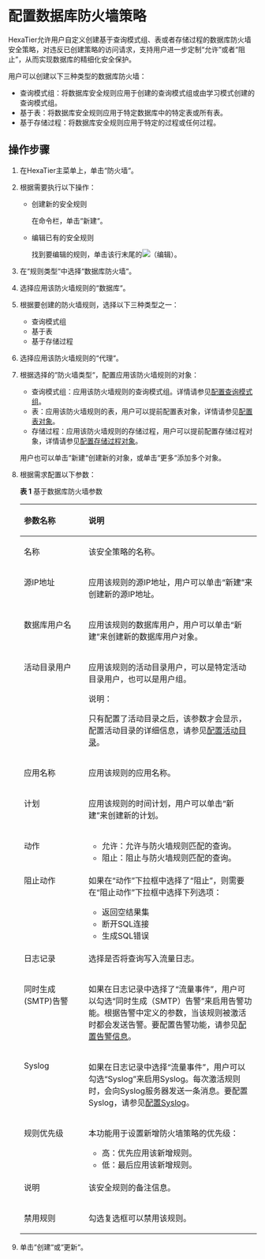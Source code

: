 # 配置数据库防火墙策略<a name="ZH-CN_TOPIC_0111166518"></a>

HexaTier允许用户自定义创建基于查询模式组、表或者存储过程的数据库防火墙安全策略，对违反已创建策略的访问请求，支持用户进一步定制“允许”或者“阻止”，从而实现数据库的精细化安全保护。

用户可以创建以下三种类型的数据库防火墙：

-   查询模式组：将数据库安全规则应用于创建的查询模式组或由学习模式创建的查询模式组。
-   基于表：将数据库安全规则应用于特定数据库中的特定表或所有表。
-   基于存储过程：将数据库安全规则应用于特定的过程或任何过程。

## 操作步骤<a name="zh-cn_topic_0110574984_section1287104812345"></a>

1.  在HexaTier主菜单上，单击“防火墙“。
2.  根据需要执行以下操作：
    -   创建新的安全规则

        在命令栏，单击“新建“。

    -   编辑已有的安全规则

        找到要编辑的规则，单击该行末尾的![](figures/编辑.png)（编辑）。


3.  在“规则类型“中选择“数据库防火墙“。
4.  选择应用该防火墙规则的“数据库“。
5.  根据要创建的防火墙规则，选择以下三种类型之一：
    -   查询模式组
    -   基于表
    -   基于存储过程

6.  选择应用该防火墙规则的“代理“。
7.  根据选择的“防火墙类型“，配置应用该防火墙规则的对象：

    -   查询模式组：应用该防火墙规则的查询模式组。详情请参见[配置查询模式组](配置查询模式组.md#ZH-CN_TOPIC_0111166431)。
    -   表：应用该防火墙规则的表，用户可以提前配置表对象，详情请参见[配置表对象](配置表对象.md#ZH-CN_TOPIC_0111166454)。
    -   存储过程：应用该防火墙规则的存储过程，用户可以提前配置存储过程对象，详情请参见[配置存储过程对象](配置存储过程对象.md#ZH-CN_TOPIC_0111166523)。

    用户也可以单击“新建“创建新的对象，或单击“更多“添加多个对象。

8.  根据需求配置以下参数：

    **表 1**  基于数据库防火墙参数

    <a name="zh-cn_topic_0110574984_t3a08b5775781458dba7215bf68553910"></a>
    <table><thead align="left"><tr id="zh-cn_topic_0110574984_rea24481e6ed5466789bfd7c07c73b69a"><th class="cellrowborder" valign="top" width="27.26%" id="mcps1.2.3.1.1"><p id="zh-cn_topic_0110574984_a8fe8c8953a2f41508ccdd1052e6af8b2"><a name="zh-cn_topic_0110574984_a8fe8c8953a2f41508ccdd1052e6af8b2"></a><a name="zh-cn_topic_0110574984_a8fe8c8953a2f41508ccdd1052e6af8b2"></a>参数名称</p>
    </th>
    <th class="cellrowborder" valign="top" width="72.74000000000001%" id="mcps1.2.3.1.2"><p id="zh-cn_topic_0110574984_a9fa69480a12a42b2887388660a4dda3d"><a name="zh-cn_topic_0110574984_a9fa69480a12a42b2887388660a4dda3d"></a><a name="zh-cn_topic_0110574984_a9fa69480a12a42b2887388660a4dda3d"></a>说明</p>
    </th>
    </tr>
    </thead>
    <tbody><tr id="zh-cn_topic_0110574984_row2035975018812"><td class="cellrowborder" valign="top" width="27.26%" headers="mcps1.2.3.1.1 "><p id="zh-cn_topic_0110574984_zh-cn_topic_0076429734_p102993553312"><a name="zh-cn_topic_0110574984_zh-cn_topic_0076429734_p102993553312"></a><a name="zh-cn_topic_0110574984_zh-cn_topic_0076429734_p102993553312"></a>名称</p>
    </td>
    <td class="cellrowborder" valign="top" width="72.74000000000001%" headers="mcps1.2.3.1.2 "><p id="zh-cn_topic_0110574984_a737e3d4f9127496a80cea6e01f7cee68"><a name="zh-cn_topic_0110574984_a737e3d4f9127496a80cea6e01f7cee68"></a><a name="zh-cn_topic_0110574984_a737e3d4f9127496a80cea6e01f7cee68"></a>该安全策略的名称。</p>
    </td>
    </tr>
    <tr id="zh-cn_topic_0110574984_rd4568ed21b7f463883f5f2a1986bc4bf"><td class="cellrowborder" valign="top" width="27.26%" headers="mcps1.2.3.1.1 "><p id="zh-cn_topic_0110574984_zh-cn_topic_0076429734_p423912317397"><a name="zh-cn_topic_0110574984_zh-cn_topic_0076429734_p423912317397"></a><a name="zh-cn_topic_0110574984_zh-cn_topic_0076429734_p423912317397"></a>源IP地址</p>
    </td>
    <td class="cellrowborder" valign="top" width="72.74000000000001%" headers="mcps1.2.3.1.2 "><p id="zh-cn_topic_0110574984_a334850daa67440dc9d47eca11dcdb0f2"><a name="zh-cn_topic_0110574984_a334850daa67440dc9d47eca11dcdb0f2"></a><a name="zh-cn_topic_0110574984_a334850daa67440dc9d47eca11dcdb0f2"></a>应用该规则的源IP地址，用户可以单击<span class="uicontrol" id="zh-cn_topic_0110574984_uf9139545a31c4085b06c16c5740ab965"><a name="zh-cn_topic_0110574984_uf9139545a31c4085b06c16c5740ab965"></a><a name="zh-cn_topic_0110574984_uf9139545a31c4085b06c16c5740ab965"></a>“新建”</span>来创建新的源IP地址。</p>
    </td>
    </tr>
    <tr id="zh-cn_topic_0110574984_r3525c62ac0624069971246c401756062"><td class="cellrowborder" valign="top" width="27.26%" headers="mcps1.2.3.1.1 "><p id="zh-cn_topic_0110574984_zh-cn_topic_0076429734_p0821233393"><a name="zh-cn_topic_0110574984_zh-cn_topic_0076429734_p0821233393"></a><a name="zh-cn_topic_0110574984_zh-cn_topic_0076429734_p0821233393"></a>数据库用户名</p>
    </td>
    <td class="cellrowborder" valign="top" width="72.74000000000001%" headers="mcps1.2.3.1.2 "><p id="zh-cn_topic_0110574984_abfe142784ff64785aed3bf216031f1ae"><a name="zh-cn_topic_0110574984_abfe142784ff64785aed3bf216031f1ae"></a><a name="zh-cn_topic_0110574984_abfe142784ff64785aed3bf216031f1ae"></a>应用该规则的数据库用户，用户可以单击<span class="uicontrol" id="zh-cn_topic_0110574984_u34ce49c132f346838c99f40640a12716"><a name="zh-cn_topic_0110574984_u34ce49c132f346838c99f40640a12716"></a><a name="zh-cn_topic_0110574984_u34ce49c132f346838c99f40640a12716"></a>“新建”</span>来创建新的数据库用户对象。</p>
    </td>
    </tr>
    <tr id="zh-cn_topic_0110574984_row8140184241510"><td class="cellrowborder" valign="top" width="27.26%" headers="mcps1.2.3.1.1 "><p id="zh-cn_topic_0110574984_ad703537439ff4dbaa56a9926371309ca"><a name="zh-cn_topic_0110574984_ad703537439ff4dbaa56a9926371309ca"></a><a name="zh-cn_topic_0110574984_ad703537439ff4dbaa56a9926371309ca"></a>活动目录用户</p>
    </td>
    <td class="cellrowborder" valign="top" width="72.74000000000001%" headers="mcps1.2.3.1.2 "><p id="zh-cn_topic_0110574984_a6ef8f02512034121ad1d77535b6afa0f"><a name="zh-cn_topic_0110574984_a6ef8f02512034121ad1d77535b6afa0f"></a><a name="zh-cn_topic_0110574984_a6ef8f02512034121ad1d77535b6afa0f"></a>应用该规则的活动目录用户，可以是特定活动目录用户，也可以是用户组。</p>
    <div class="note" id="zh-cn_topic_0110574984_n402f66f692024bc69a23f88de363dac1"><a name="zh-cn_topic_0110574984_n402f66f692024bc69a23f88de363dac1"></a><a name="zh-cn_topic_0110574984_n402f66f692024bc69a23f88de363dac1"></a><span class="notetitle"> 说明： </span><div class="notebody"><p id="zh-cn_topic_0110574984_zh-cn_topic_0076429722_p5717533161"><a name="zh-cn_topic_0110574984_zh-cn_topic_0076429722_p5717533161"></a><a name="zh-cn_topic_0110574984_zh-cn_topic_0076429722_p5717533161"></a>只有配置了活动目录之后，该参数才会显示，配置活动目录的详细信息，请参见<a href="活动目录简介.md#ZH-CN_TOPIC_0111166491">配置活动目录</a>。</p>
    </div></div>
    </td>
    </tr>
    <tr id="zh-cn_topic_0110574984_r2cb11aced4424366bfe60635aaca5d24"><td class="cellrowborder" valign="top" width="27.26%" headers="mcps1.2.3.1.1 "><p id="zh-cn_topic_0110574984_a4b62df818f8044b5874fd0c9100f29b8"><a name="zh-cn_topic_0110574984_a4b62df818f8044b5874fd0c9100f29b8"></a><a name="zh-cn_topic_0110574984_a4b62df818f8044b5874fd0c9100f29b8"></a>应用名称</p>
    </td>
    <td class="cellrowborder" valign="top" width="72.74000000000001%" headers="mcps1.2.3.1.2 "><p id="zh-cn_topic_0110574984_zh-cn_topic_0076429734_p94696684412"><a name="zh-cn_topic_0110574984_zh-cn_topic_0076429734_p94696684412"></a><a name="zh-cn_topic_0110574984_zh-cn_topic_0076429734_p94696684412"></a>应用该规则的应用名称。</p>
    </td>
    </tr>
    <tr id="zh-cn_topic_0110574984_r988c5ede1aa24bd3bc15632147c07526"><td class="cellrowborder" valign="top" width="27.26%" headers="mcps1.2.3.1.1 "><p id="zh-cn_topic_0110574984_a2158a2bebeca4fec8e547dd3788e1f7e"><a name="zh-cn_topic_0110574984_a2158a2bebeca4fec8e547dd3788e1f7e"></a><a name="zh-cn_topic_0110574984_a2158a2bebeca4fec8e547dd3788e1f7e"></a>计划</p>
    </td>
    <td class="cellrowborder" valign="top" width="72.74000000000001%" headers="mcps1.2.3.1.2 "><p id="zh-cn_topic_0110574984_a89d4e4e86f09412d8c03c2f2def7503e"><a name="zh-cn_topic_0110574984_a89d4e4e86f09412d8c03c2f2def7503e"></a><a name="zh-cn_topic_0110574984_a89d4e4e86f09412d8c03c2f2def7503e"></a>应用该规则的时间计划，用户可以单击<span class="uicontrol" id="zh-cn_topic_0110574984_uff3d49ddca8a47e1a048897c3a9a72e6"><a name="zh-cn_topic_0110574984_uff3d49ddca8a47e1a048897c3a9a72e6"></a><a name="zh-cn_topic_0110574984_uff3d49ddca8a47e1a048897c3a9a72e6"></a>“新建”</span>来创建新的计划。</p>
    </td>
    </tr>
    <tr id="zh-cn_topic_0110574984_r34f26a53bb504d5e89ecf9906039ccca"><td class="cellrowborder" valign="top" width="27.26%" headers="mcps1.2.3.1.1 "><p id="zh-cn_topic_0110574984_ae4e415ac93ac4a3088a1b430028fd966"><a name="zh-cn_topic_0110574984_ae4e415ac93ac4a3088a1b430028fd966"></a><a name="zh-cn_topic_0110574984_ae4e415ac93ac4a3088a1b430028fd966"></a>动作</p>
    </td>
    <td class="cellrowborder" valign="top" width="72.74000000000001%" headers="mcps1.2.3.1.2 "><a name="zh-cn_topic_0110574984_uc3294649290e414ea10b137b218b85b5"></a><a name="zh-cn_topic_0110574984_uc3294649290e414ea10b137b218b85b5"></a><ul id="zh-cn_topic_0110574984_uc3294649290e414ea10b137b218b85b5"><li>允许：允许与防火墙规则匹配的查询。</li><li>阻止：阻止与防火墙规则匹配的查询。</li></ul>
    </td>
    </tr>
    <tr id="zh-cn_topic_0110574984_rd9cb7b198db4406c8c8d16f686e52b66"><td class="cellrowborder" valign="top" width="27.26%" headers="mcps1.2.3.1.1 "><p id="zh-cn_topic_0110574984_ac8789cf43138435dab6d688fa5426b2e"><a name="zh-cn_topic_0110574984_ac8789cf43138435dab6d688fa5426b2e"></a><a name="zh-cn_topic_0110574984_ac8789cf43138435dab6d688fa5426b2e"></a>阻止动作</p>
    </td>
    <td class="cellrowborder" valign="top" width="72.74000000000001%" headers="mcps1.2.3.1.2 "><p id="zh-cn_topic_0110574984_a01babf32dd0b443e92ecd38a28452ea9"><a name="zh-cn_topic_0110574984_a01babf32dd0b443e92ecd38a28452ea9"></a><a name="zh-cn_topic_0110574984_a01babf32dd0b443e92ecd38a28452ea9"></a>如果在<span class="parmname" id="zh-cn_topic_0110574984_pab886fe956654b4b9b37429bcfd59aa9"><a name="zh-cn_topic_0110574984_pab886fe956654b4b9b37429bcfd59aa9"></a><a name="zh-cn_topic_0110574984_pab886fe956654b4b9b37429bcfd59aa9"></a>“动作”</span>下拉框中选择了<span class="parmvalue" id="zh-cn_topic_0110574984_p3a55e1ff309c485682e22e459b0d90be"><a name="zh-cn_topic_0110574984_p3a55e1ff309c485682e22e459b0d90be"></a><a name="zh-cn_topic_0110574984_p3a55e1ff309c485682e22e459b0d90be"></a>“阻止”</span>，则需要在<span class="parmname" id="zh-cn_topic_0110574984_pf06253455c33418db32e92cdf403988c"><a name="zh-cn_topic_0110574984_pf06253455c33418db32e92cdf403988c"></a><a name="zh-cn_topic_0110574984_pf06253455c33418db32e92cdf403988c"></a>“阻止动作”</span>下拉框中选择下列选项：</p>
    <a name="zh-cn_topic_0110574984_ub7ecbf34ff8e4476b9eb1e37bbabc840"></a><a name="zh-cn_topic_0110574984_ub7ecbf34ff8e4476b9eb1e37bbabc840"></a><ul id="zh-cn_topic_0110574984_ub7ecbf34ff8e4476b9eb1e37bbabc840"><li>返回空结果集</li><li>断开SQL连接</li><li>生成SQL错误</li></ul>
    </td>
    </tr>
    <tr id="zh-cn_topic_0110574984_r961cf97f06f044f583f5c2f30839809e"><td class="cellrowborder" valign="top" width="27.26%" headers="mcps1.2.3.1.1 "><p id="zh-cn_topic_0110574984_a64f662e858424e459ff15da4420470da"><a name="zh-cn_topic_0110574984_a64f662e858424e459ff15da4420470da"></a><a name="zh-cn_topic_0110574984_a64f662e858424e459ff15da4420470da"></a>日志记录</p>
    </td>
    <td class="cellrowborder" valign="top" width="72.74000000000001%" headers="mcps1.2.3.1.2 "><p id="zh-cn_topic_0110574984_a2ded0728c3bc40468e87dcf9559d90b9"><a name="zh-cn_topic_0110574984_a2ded0728c3bc40468e87dcf9559d90b9"></a><a name="zh-cn_topic_0110574984_a2ded0728c3bc40468e87dcf9559d90b9"></a>选择是否将查询写入流量日志。</p>
    </td>
    </tr>
    <tr id="zh-cn_topic_0110574984_rda490c5fbe364cffbfda93cb7033297e"><td class="cellrowborder" valign="top" width="27.26%" headers="mcps1.2.3.1.1 "><p id="zh-cn_topic_0110574984_a544b2066f27d47f5afe4c0d96089726d"><a name="zh-cn_topic_0110574984_a544b2066f27d47f5afe4c0d96089726d"></a><a name="zh-cn_topic_0110574984_a544b2066f27d47f5afe4c0d96089726d"></a>同时生成(SMTP)告警</p>
    </td>
    <td class="cellrowborder" valign="top" width="72.74000000000001%" headers="mcps1.2.3.1.2 "><p id="zh-cn_topic_0110574984_a295fcf11b987414c8813a522086334ef"><a name="zh-cn_topic_0110574984_a295fcf11b987414c8813a522086334ef"></a><a name="zh-cn_topic_0110574984_a295fcf11b987414c8813a522086334ef"></a>如果在日志记录中选择了<span class="parmvalue" id="zh-cn_topic_0110574984_p8a99ab43896146c9887ad5c8caf4a021"><a name="zh-cn_topic_0110574984_p8a99ab43896146c9887ad5c8caf4a021"></a><a name="zh-cn_topic_0110574984_p8a99ab43896146c9887ad5c8caf4a021"></a>“流量事件”</span>，用户可以勾选<span class="parmvalue" id="zh-cn_topic_0110574984_p535c257f13854a5fa6aa19aa4f9bc351"><a name="zh-cn_topic_0110574984_p535c257f13854a5fa6aa19aa4f9bc351"></a><a name="zh-cn_topic_0110574984_p535c257f13854a5fa6aa19aa4f9bc351"></a>“同时生成（SMTP）告警”</span>来启用告警功能。根据告警中定义的参数，当该规则被激活时都会发送告警。要配置告警功能，请参见<a href="告警信息简介.md#ZH-CN_TOPIC_0111166388">配置告警信息</a>。</p>
    </td>
    </tr>
    <tr id="zh-cn_topic_0110574984_rd2ecdfa50c8548d9b22814ff4d8c6707"><td class="cellrowborder" valign="top" width="27.26%" headers="mcps1.2.3.1.1 "><p id="zh-cn_topic_0110574984_a5ce59cc5b3844096894e959ab1def389"><a name="zh-cn_topic_0110574984_a5ce59cc5b3844096894e959ab1def389"></a><a name="zh-cn_topic_0110574984_a5ce59cc5b3844096894e959ab1def389"></a>Syslog</p>
    </td>
    <td class="cellrowborder" valign="top" width="72.74000000000001%" headers="mcps1.2.3.1.2 "><p id="zh-cn_topic_0110574984_a6b9c0471800b4b458f360cb894500def"><a name="zh-cn_topic_0110574984_a6b9c0471800b4b458f360cb894500def"></a><a name="zh-cn_topic_0110574984_a6b9c0471800b4b458f360cb894500def"></a>如果在日志记录中选择<span class="parmvalue" id="zh-cn_topic_0110574984_p8c4d06ae34924c04843c9c85b0a3628c"><a name="zh-cn_topic_0110574984_p8c4d06ae34924c04843c9c85b0a3628c"></a><a name="zh-cn_topic_0110574984_p8c4d06ae34924c04843c9c85b0a3628c"></a>“流量事件”</span>，用户可以勾选<span class="parmvalue" id="zh-cn_topic_0110574984_pbf3c2706897b430a9881e0da92ee864e"><a name="zh-cn_topic_0110574984_pbf3c2706897b430a9881e0da92ee864e"></a><a name="zh-cn_topic_0110574984_pbf3c2706897b430a9881e0da92ee864e"></a>“Syslog”</span>来启用Syslog。每次激活规则时，会向Syslog服务器发送一条消息。要配置Syslog，请参见<a href="配置Syslog.md#ZH-CN_TOPIC_0111166474">配置Syslog</a>。</p>
    </td>
    </tr>
    <tr id="zh-cn_topic_0110574984_rb4c6755bc8394c62b1ade6b822fa6ea6"><td class="cellrowborder" valign="top" width="27.26%" headers="mcps1.2.3.1.1 "><p id="zh-cn_topic_0110574984_a38d4e2031adf4ed88b0bbb816f354f88"><a name="zh-cn_topic_0110574984_a38d4e2031adf4ed88b0bbb816f354f88"></a><a name="zh-cn_topic_0110574984_a38d4e2031adf4ed88b0bbb816f354f88"></a>规则优先级</p>
    </td>
    <td class="cellrowborder" valign="top" width="72.74000000000001%" headers="mcps1.2.3.1.2 "><p id="zh-cn_topic_0110574984_zh-cn_topic_0076429734_p459392214012"><a name="zh-cn_topic_0110574984_zh-cn_topic_0076429734_p459392214012"></a><a name="zh-cn_topic_0110574984_zh-cn_topic_0076429734_p459392214012"></a>本功能用于设置新增防火墙策略的优先级：</p>
    <a name="zh-cn_topic_0110574984_u61fa8b82bf844b4d8d5fa87716913a71"></a><a name="zh-cn_topic_0110574984_u61fa8b82bf844b4d8d5fa87716913a71"></a><ul id="zh-cn_topic_0110574984_u61fa8b82bf844b4d8d5fa87716913a71"><li>高：优先应用该新增规则。</li><li>低：最后应用该新增规则。</li></ul>
    </td>
    </tr>
    <tr id="zh-cn_topic_0110574984_row4785121052416"><td class="cellrowborder" valign="top" width="27.26%" headers="mcps1.2.3.1.1 "><p id="zh-cn_topic_0110574984_p1678591016243"><a name="zh-cn_topic_0110574984_p1678591016243"></a><a name="zh-cn_topic_0110574984_p1678591016243"></a>说明</p>
    </td>
    <td class="cellrowborder" valign="top" width="72.74000000000001%" headers="mcps1.2.3.1.2 "><p id="zh-cn_topic_0110574984_p4785181010244"><a name="zh-cn_topic_0110574984_p4785181010244"></a><a name="zh-cn_topic_0110574984_p4785181010244"></a>该安全规则的备注信息。</p>
    </td>
    </tr>
    <tr id="zh-cn_topic_0110574984_raee0003b629548e2b17cf9617a6a0c83"><td class="cellrowborder" valign="top" width="27.26%" headers="mcps1.2.3.1.1 "><p id="zh-cn_topic_0110574984_a22149330cecb48799d334688c598fa68"><a name="zh-cn_topic_0110574984_a22149330cecb48799d334688c598fa68"></a><a name="zh-cn_topic_0110574984_a22149330cecb48799d334688c598fa68"></a>禁用规则</p>
    </td>
    <td class="cellrowborder" valign="top" width="72.74000000000001%" headers="mcps1.2.3.1.2 "><p id="zh-cn_topic_0110574984_a7d709472b6e2459f9ca2f22d658f3b0c"><a name="zh-cn_topic_0110574984_a7d709472b6e2459f9ca2f22d658f3b0c"></a><a name="zh-cn_topic_0110574984_a7d709472b6e2459f9ca2f22d658f3b0c"></a>勾选复选框可以禁用该规则。</p>
    </td>
    </tr>
    </tbody>
    </table>

9.  单击“创建“或“更新“。

